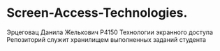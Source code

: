 # Screen-Access-Technologies. 
Эрцеговац Данила Желькович
P4150
Технологии экранного доступа
Репозиторий служит хранилищем выполненных заданий студента
